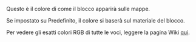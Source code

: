 Questo è il colore di come il blocco apparirà sulle mappe.

Se impostato su Predefinito, il colore si baserà sul materiale del blocco.

Per vedere gli esatti colori RGB di tutte le voci, leggere la pagina Wiki [qui](https://mcreator.net/wiki/list-block-map-colors).